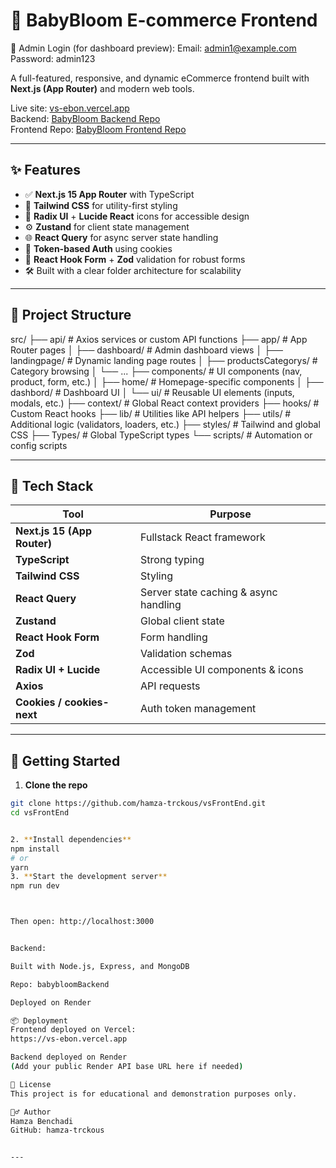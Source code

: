 # 🍼 BabyBloom E-commerce Frontend

🔐 Admin Login (for dashboard preview):
Email: admin1@example.com
Password: admin123

A full-featured, responsive, and dynamic eCommerce frontend built with **Next.js (App Router)** and modern web tools.

Live site: [vs-ebon.vercel.app](https://vs-ebon.vercel.app)  
Backend: [BabyBloom Backend Repo](https://github.com/hamza-trckous/babybloomBackend)  
Frontend Repo: [BabyBloom Frontend Repo](https://github.com/hamza-trckous/vsFrontEnd)

---

## ✨ Features

- ✅ **Next.js 15 App Router** with TypeScript
- 🎨 **Tailwind CSS** for utility-first styling
- 💼 **Radix UI** + **Lucide React** icons for accessible design
- ⚙️ **Zustand** for client state management
- 🌐 **React Query** for async server state handling
- 🔐 **Token-based Auth** using cookies
- 📝 **React Hook Form** + **Zod** validation for robust forms
- 🛠️ Built with a clear folder architecture for scalability

---

## 📁 Project Structure

src/
├── api/ # Axios services or custom API functions
├── app/ # App Router pages
│ ├── dashboard/ # Admin dashboard views
│ ├── landingpage/ # Dynamic landing page routes
│ ├── productsCategorys/ # Category browsing
│ └── ...
├── components/ # UI components (nav, product, form, etc.)
│ ├── home/ # Homepage-specific components
│ ├── dashbord/ # Dashboard UI
│ └── ui/ # Reusable UI elements (inputs, modals, etc.)
├── context/ # Global React context providers
├── hooks/ # Custom React hooks
├── lib/ # Utilities like API helpers
├── utils/ # Additional logic (validators, loaders, etc.)
├── styles/ # Tailwind and global CSS
├── Types/ # Global TypeScript types
└── scripts/ # Automation or config scripts

---

## 🧩 Tech Stack

| Tool                        | Purpose                               |
| --------------------------- | ------------------------------------- |
| **Next.js 15 (App Router)** | Fullstack React framework             |
| **TypeScript**              | Strong typing                         |
| **Tailwind CSS**            | Styling                               |
| **React Query**             | Server state caching & async handling |
| **Zustand**                 | Global client state                   |
| **React Hook Form**         | Form handling                         |
| **Zod**                     | Validation schemas                    |
| **Radix UI + Lucide**       | Accessible UI components & icons      |
| **Axios**                   | API requests                          |
| **Cookies / cookies-next**  | Auth token management                 |

---

## 🚀 Getting Started

1. **Clone the repo**

```bash
git clone https://github.com/hamza-trckous/vsFrontEnd.git
cd vsFrontEnd


2. **Install dependencies**
npm install
# or
yarn
3. **Start the development server**
npm run dev



Then open: http://localhost:3000


Backend:

Built with Node.js, Express, and MongoDB

Repo: babybloomBackend

Deployed on Render

📦 Deployment
Frontend deployed on Vercel:
https://vs-ebon.vercel.app

Backend deployed on Render
(Add your public Render API base URL here if needed)

📜 License
This project is for educational and demonstration purposes only.

🙋‍♂️ Author
Hamza Benchadi
GitHub: hamza-trckous


---

```
